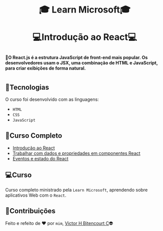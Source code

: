 # <p align="center">:mortar_board: Learn Microsoft:mortar_board:</p>
# <p align="center">:computer:Introdução ao React:computer:</p>

#### :milky_way:O React.js é a estrutura JavaScript de front-end mais popular. Os desenvolvedores usam o JSX, uma combinação de HTML e JavaScript, para criar exibições de forma natural.
#

## :balloon:Tecnologias
O curso foi desenvolvido com as linguagens:
- `HTML`
- `CSS`
- `JavaScript`

## :memo:Curso Completo
- [Introdução ao React](https://docs.microsoft.com/pt-br/learn/modules/react-get-started/)
- [Trabalhar com dados e propriedades em componentes React](https://docs.microsoft.com/pt-br/learn/modules/react-work-with-components-and-data/)
- [Eventos e estado do React](https://docs.microsoft.com/pt-br/learn/modules/react-states-events/)

## :computer:Curso
Curso completo ministrado pela `Learn Microsoft`, aprendendo sobre aplicativos Web com o ``React``.

## 📝Contribuições
Feito e refeito de :heart: por `mim`, [Victor H Bitencourt C](https://github.com/vhbitencourtc/):alien:

